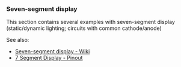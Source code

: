 ### Seven-segment display

This section contains several examples with seven-segment display (static/dynamic lighting; circuits with common cathode/anode)

See also:  
- [Seven-segment display - Wiki](https://en.wikipedia.org/wiki/Seven-segment_display)  
- [7 Segment Display - Pinout](https://components101.com/displays/7-segment-display-pinout-working-datasheet)  
